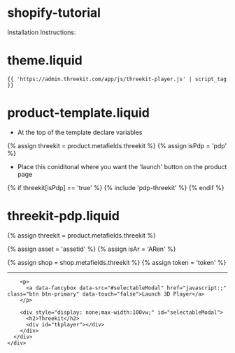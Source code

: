 # shopify-tutorial

Installation Instructions:
# theme.liquid
`{{ 'https://admin.threekit.com/app/js/threekit-player.js' | script_tag }}`

# product-template.liquid
- At the top of the template declare variables

{% assign threekit = product.metafields.threekit %}
{% assign isPdp = 'pdp' %}


- Place this coniditonal where you want the 'launch' button on the product page

{% if threekit[isPdp] == 'true' %}
	{% include 'pdp-threekit' %}
{% endif %}


# threekit-pdp.liquid
{% assign threekit = product.metafields.threekit %}

{% assign asset = 'assetid' %}
{% assign isAr = 'ARen' %}
  
{% assign shop = shop.metafields.threekit %}
{% assign token = 'token' %}

    
<script src="https://cdn.jsdelivr.net/npm/jquery@3.4.1/dist/jquery.min.js"></script>

<link rel="stylesheet" href="https://cdn.jsdelivr.net/gh/fancyapps/fancybox@3.5.7/dist/jquery.fancybox.min.css" />
<script src="https://cdn.jsdelivr.net/gh/fancyapps/fancybox@3.5.7/dist/jquery.fancybox.min.js"></script>
    
<style>
  @media only screen and (max-width: 600px) {
  #tkplayer {
    height: 50vh;
    width: 70vw;
  }
}
   @media only screen and (min-width: 601px) {
  #tkplayer {
    height: 60vh;
    width: 60vw;
  }
}
  
</style>
<hr class="my-5" />

<div class="row mb-4">
  <div class="card-deck col-9">
    <div class="card">
      <div class="card-body">

        <p>
          <a data-fancybox data-src="#selectableModal" href="javascript:;" class="btn btn-primary" data-touch="false">Launch 3D Player</a>
        </p>

        <div style="display: none;max-width:100vw;" id="selectableModal">
          <h2>Threekit</h2>
          <div id="tkplayer"></div>
        </div>
      </div>
    </div>

  </div>
</div>

<script>
   window
      .threekitPlayer({
     	authToken: "{{ shop[token] }}",
      el: document.getElementById("tkplayer"),
     	assetId: "{{ threekit[asset] }}",
      showAR: '{{ threekit[isAr] }}'
     })
      .then(async api => {
         window.player = api;
         window.configurator = await api.getConfigurator();

  }); 

</script>